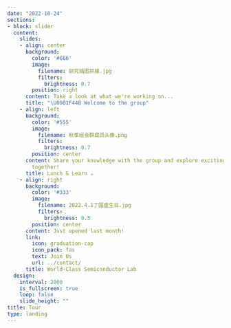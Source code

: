 ```yaml
---
date: "2022-10-24"
sections:
- block: slider
  content:
    slides:
    - align: center
      background:
        color: '#666'
        image:
          filename: 研究插图拼接.jpg
          filters:
            brightness: 0.7
        position: right
      content: Take a look at what we're working on...
      title: "\U0001F44B Welcome to the group"
    - align: left
      background:
        color: '#555'
        image:
          filename: 秋季组会群成员头像.png
          filters:
            brightness: 0.7
        position: center
      content: Share your knowledge with the group and explore exciting new topics
        together!
      title: Lunch & Learn ☕️
    - align: right
      background:
        color: '#333'
        image:
          filename: 2022.4.1丁国盛生日.jpg
          filters:
            brightness: 0.5
        position: center
      content: Just opened last month!
      link:
        icon: graduation-cap
        icon_pack: fas
        text: Join Us
        url: ../contact/
      title: World-Class Semiconductor Lab
  design:
    interval: 2000
    is_fullscreen: true
    loop: false
    slide_height: ""
title: Tour
type: landing
---
```

